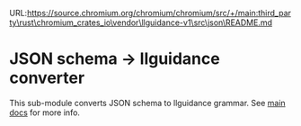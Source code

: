 URL:https://source.chromium.org/chromium/chromium/src/+/main:third_party\rust\chromium_crates_io\vendor\llguidance-v1\src\json\README.md
# JSON schema -> llguidance converter

This sub-module converts JSON schema to llguidance grammar.
See [main docs](../../../docs/json_schema.md) for more info.

